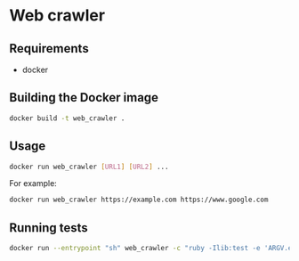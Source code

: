 # Web crawler
## Requirements
* docker

## Building the Docker image
```bash
docker build -t web_crawler .
```

## Usage
```bash
docker run web_crawler [URL1] [URL2] ...
```

For example:
```bash
docker run web_crawler https://example.com https://www.google.com
```

## Running tests
```bash
docker run --entrypoint "sh" web_crawler -c "ruby -Ilib:test -e 'ARGV.each { |f| require f }' /app/test/*_test.rb"
```
